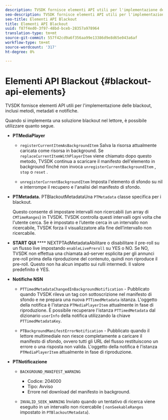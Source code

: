 ```yaml
---
description: TVSDK fornisce elementi API utili per l'implementazione delle blackout, inclusi metodi, metadati e notifiche.
seo-description: TVSDK fornisce elementi API utili per l'implementazione delle blackout, inclusi metodi, metadati e notifiche.
seo-title: Elementi API Blackout
title: Elementi API Blackout
uuid: f87f4ed0-3f97-48bd-bceb-28357a978964
translation-type: tm+mt
source-git-commit: 557f42cd9a6f356aa99e13386d9e8d65e043a6af
workflow-type: tm+mt
source-wordcount: '317'
ht-degree: 0%

---
```



# Elementi API Blackout {#blackout-api-elements}

TVSDK fornisce elementi API utili per l&#39;implementazione delle blackout, inclusi metodi, metadati e notifiche.

Quando si implementa una soluzione blackout nel lettore, è possibile utilizzare quanto segue.

* **PTMediaPlayer**

   * `registerCurrentItemAsBackgroundItem` Salva la risorsa attualmente caricata come risorsa in background. Se `replaceCurrentItemWithPlayerItem` viene chiamato dopo questo metodo, TVSDK continua a scaricare il manifesto dell&#39;elemento in background finché non invoca `unregisterCurrentBackgroundItem` , `stop` o `reset` .

   * `unregisterCurrentBackgroundItem` Imposta l&#39;elemento di sfondo su nil e interrompe il recupero e l&#39;analisi del manifesto di sfondo.

* **PTMetadata.** PTBlackoutMetadataUna  `PTMetadata` classe specifica per i blackout.

   Questo consente di impostare intervalli non ricercabili (un array di `CMTimeRanges`) in TVSDK. TVSDK controlla questi intervalli ogni volta che l&#39;utente cerca. Se è impostato e l’utente cerca in un intervallo non ricercabile, TVSDK forza il visualizzatore alla fine dell’intervallo non ricercabile.

* **START QUI** **** NEXTPTAdMetadataAbilitare o disabilitare il pre-roll su un flusso live impostando  `enableLivePreroll` su YES o NO. Se NO, TVSDK non effettua una chiamata ad-server esplicita per gli annunci pre-roll prima della riproduzione del contenuto, quindi non riproduce il pre-roll. Questo non ha alcun impatto sui rulli intermedi. Il valore predefinito è YES.

* **Notifiche NSN**

   * `PTTimedMetadataChangedInBackgroundNotification` - Pubblicato quando TVSDK rileva un tag con sottoscrizione nel manifesto di sfondo e ne prepara una nuova  `PTTimedMetadata` istanza. L&#39;oggetto della notifica è l&#39;istanza `PTMediaPlayerItem` attualmente in fase di riproduzione. È possibile recuperare l&#39;istanza `PTTimedMetadata` dal dizionario `userInfo` della notifica utilizzando la chiave `PTTimedMetadataKey`.

   * `PTBackgroundManifestErrorNotification` - Pubblicato quando il lettore multimediale non riesce completamente a caricare il manifesto di sfondo, ovvero tutti gli URL del flusso restituiscono un errore o una risposta non valida. L&#39;oggetto della notifica è l&#39;istanza `PTMediaPlayerItem` attualmente in fase di riproduzione.

* **PTNotificazione**

   * `BACKGROUND_MANIFEST_WARNING`

      * Codice: 204000
      * Tipo: Avviso
      * Errore nel download del manifesto in background.
   * `INVALID_SEEK_WARNING` Inviato quando un tentativo di ricerca viene eseguito in un intervallo non ricercabile ( `nonSeekableRanges` impostato in  `PTBlackoutMetadata`).